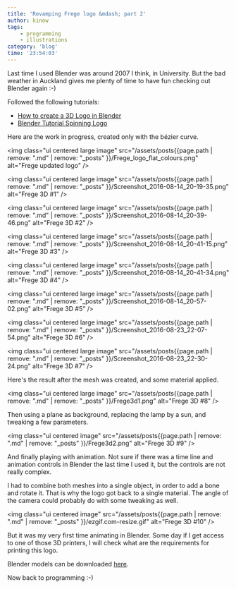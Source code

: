 ```yaml
---
title: 'Revamping Frege logo &mdash; part 2'
author: kinow
tags:
    - programming
    - illustrations
category: 'blog'
time: '23:54:03'
---
```


Last time I used Blender was around 2007 I think, in University. But the bad weather in
Auckland gives me plenty of time to have fun checking out Blender again :-)

Followed the following tutorials:

* [How to create a 3D Logo in Blender](https://www.youtube.com/watch?v=GeKhH1aaXuM)
* [Blender Tutorial Spinning Logo](https://www.youtube.com/watch?v=LArn4TFNnmk)

Here are the work in progress, created only with the b&eacute;zier curve.

<img class="ui centered large image" src="/assets/posts{{page.path | remove: ".md" | remove: "_posts" }}/Frege_logo_flat_colours.png" alt="Frege updated logo" />

<img class="ui centered large image" src="/assets/posts{{page.path | remove: ".md" | remove: "_posts" }}/Screenshot_2016-08-14_20-19-35.png" alt="Frege 3D #1" />

<img class="ui centered large image" src="/assets/posts{{page.path | remove: ".md" | remove: "_posts" }}/Screenshot_2016-08-14_20-39-46.png" alt="Frege 3D #2" />

<img class="ui centered large image" src="/assets/posts{{page.path | remove: ".md" | remove: "_posts" }}/Screenshot_2016-08-14_20-41-15.png" alt="Frege 3D #3" />

<img class="ui centered large image" src="/assets/posts{{page.path | remove: ".md" | remove: "_posts" }}/Screenshot_2016-08-14_20-41-34.png" alt="Frege 3D #4" />

<img class="ui centered large image" src="/assets/posts{{page.path | remove: ".md" | remove: "_posts" }}/Screenshot_2016-08-14_20-57-02.png" alt="Frege 3D #5" />

<img class="ui centered large image" src="/assets/posts{{page.path | remove: ".md" | remove: "_posts" }}/Screenshot_2016-08-23_22-07-54.png" alt="Frege 3D #6" />

<img class="ui centered large image" src="/assets/posts{{page.path | remove: ".md" | remove: "_posts" }}/Screenshot_2016-08-23_22-30-24.png" alt="Frege 3D #7" />

Here's the result after the mesh was created, and some material applied.

<img class="ui centered large image" src="/assets/posts{{page.path | remove: ".md" | remove: "_posts" }}/Frege3d1.png" alt="Frege 3D #8" />

Then using a plane as background, replacing the lamp by a sun, and tweaking a few parameters.

<img class="ui centered image" src="/assets/posts{{page.path | remove: ".md" | remove: "_posts" }}/Frege3d2.png" alt="Frege 3D #9" />

And finally playing with animation. Not sure if there was a time line and animation controls in
Blender the last time I used it, but the controls are not really complex.

I had to combine both meshes into a single object, in order to add a bone and rotate it. That
is why the logo got back to a single material. The angle of the camera could probably do with
some tweaking as well.

<img class="ui centered image" src="/assets/posts{{page.path | remove: ".md" | remove: "_posts" }}/ezgif.com-resize.gif" alt="Frege 3D #10" />

But it was my very first time animating in Blender. Some day if I get access to one of those
3D printers, I will check what are the requirements for printing this logo.

Blender models can be downloaded [here](https://github.com/kinow/kinoshita.eti.br/tree/master/posts/2016-08-24_revamping-frege-logo-part-2-assets).

Now back to programming :-)
